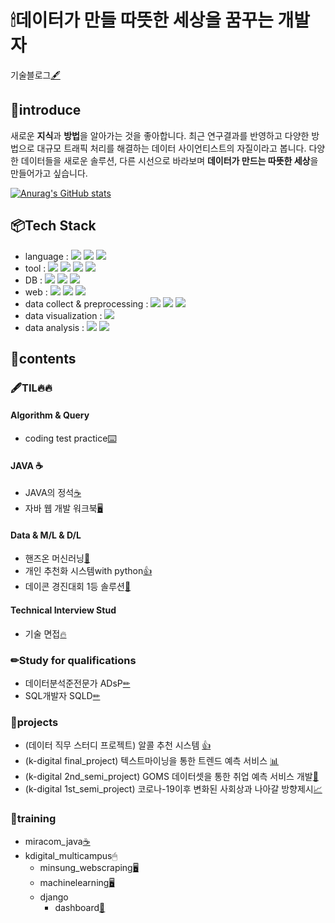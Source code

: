 # 🕯데이터가 만들 따뜻한 세상을 꿈꾸는 개발자
기술블로그[🖋](https://msio900.github.io/)
## 📝introduce
 새로운 **지식**과 **방법**을 알아가는 것을 좋아합니다. 최근 연구결과를 반영하고 다양한 방법으로 대규모 트래픽 처리를 해결하는 데이터 사이언티스트의 자질이라고 봅니다. 다양한 데이터들을 새로운 솔루션, 다른 시선으로 바라보며 **데이터가 만드는 따뜻한 세상**을 만들어가고 싶습니다.
 
[![Anurag's GitHub stats](https://github-readme-stats.vercel.app/api?username=msio900&show_icons=true&theme=radical)](https://github.com/msio900)
 
## 📦Tech Stack
* language : 
  <img src="https://img.shields.io/badge/Python-3766AB?style=flat&logo=Python&logoColor=white"/></a>
  <img src="https://img.shields.io/badge/Java-007396?style=flat&logo=Java&logoColor=white"/></a>
  <img src="https://img.shields.io/badge/HTML5-E34F26?style=flat&logo=HTML5&logoColor=white"/></a>
* tool : 
  <img src="https://img.shields.io/badge/PyCharm-000000?style=flat&logo=PyCharm&logoColor=white"/></a>
  <img src="https://img.shields.io/badge/VS_Code-007ACC?style=flat&logo=Visual-Studio-Code&logoColor=white"/></a>
  <img src="https://img.shields.io/badge/Jupyter-F37626?style=flat&logo=Jupyter&logoColor=white"/></a>
  <img src="https://img.shields.io/badge/Eclipse_IDE-2C2255?style=flat&logo=Eclipse-IDE&logoColor=white"/></a>
* DB : 
  <img src="https://img.shields.io/badge/Mysql-E6B91E?style=flat&logo=MySql&logoColor=white"/></a>
  <img src="https://img.shields.io/badge/MariaDB-003545?style=flat&logo=MariaDB&logoColor=white"/></a>
  <img src="https://img.shields.io/badge/SQLite-003B57?style=flat&logo=SQLite&logoColor=white"/></a>
* web : 
  <img src="https://img.shields.io/badge/SpringBoot-6DB33F?style=flat&logo=Spring&logoColor=white"/></a>
  <img src="https://img.shields.io/badge/Django-092E20?style=flat&logo=Django&logoColor=white"/></a>
  <img src="https://img.shields.io/badge/Flask-000000?style=flat&logo=Flask&logoColor=white"/></a>
* data collect & preprocessing : 
  <img src="https://img.shields.io/badge/Selenium-43B02A?style=flat&logo=Selenium&logoColor=white"/></a>
  <img src="https://img.shields.io/badge/pandas-150458?style=flat&logo=pandas&logoColor=white"/></a>
  <img src="https://img.shields.io/badge/NumPy-013243?style=flat&logo=NumPy&logoColor=white"/></a>
* data visualization : 
  <img src="https://img.shields.io/badge/Tableau-E97627?style=flat&logo=Tableau&logoColor=white"/></a>
* data analysis : 
  <img src="https://img.shields.io/badge/scikitlearn-F7931E?style=flat&logo=scikit-learn&logoColor=white"/></a>
  <img src="https://img.shields.io/badge/Keras-D00000?style=flat&logo=Keras&logoColor=white"/></a>


## 📑contents<a id='contents'></a>
### 🖋TIL🔥🔥
#### Algorithm & Query
  * coding test practice[⌨️](../../../coding_test)
#### JAVA ☕
  * JAVA의 정석[☕](../../../java_essence)
  * 자바 웹 개발 워크북[🖥](../../../java_web_dev_workbook)
#### Data & M/L & D/L
  * 핸즈온 머신러닝[📱](../../../hands_on_machinelearning)
  * 개인 추천화 시스템with python[👍](../../../personalized_recommendation_system_with_python)
  * 데이콘 경진대회 1등 솔루션[🥇](../../../dacon_1st_solution)
#### Technical Interview Stud
  * 기술 면접[🔥](../../../technical_interview_study)

### ✏Study for qualifications
  * 데이터분석준전문가 ADsP[✏](../../../ADsp_stusdy)
  * SQL개발자 SQLD[✏](../../../SQLD_study)

### 🧿projects
  * (데이터 직무 스터디 프로젝트) 알콜 추천 시스템 [👍](../../../alcohol_recommendation_system_project)
  * (k-digital final_project) 텍스트마이닝을 통한 트렌드 예측 서비스 [📊](../../../HEXinAR_exawave_service)
  * (k-digital 2nd_semi_project) GOMS 데이터셋을 통한 취업 예측 서비스 개발[🐻](../../../kd_semi-proJ2_goms_recruitpredict)
  * (k-digital 1st_semi_project) 코로나-19이후 변화된 사회상과 나아갈 방향제시[📈](../../../kd_proJ1covid-19_analysis_web)

### 💾training
  * miracom_java[☕️](../../../miracom_javaEduSummary)
  * kdigital_multicampus🖱
    * minsung_webscraping[🖥](../../../minsung_webscraping)
    * machinelearning[🖥](../../../minsung_machinelearning)
    * django
      * dashboard[📇](../../../0715_dashboard)
